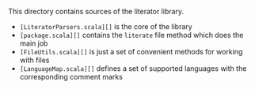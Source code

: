 This directory contains sources of the literator library.

- `[LiteratorParsers.scala][]` is the core of the library
- `[package.scala][]` contains the `literate` file method which does the main job
- `[FileUtils.scala][]` is just a set of convenient methods for working with files
- `[LanguageMap.scala][]` defines a set of supported languages with the corresponding comment marks


[FileUtils.scala]: FileUtils.scala.md
[LanguageMap.scala]: LanguageMap.scala.md
[LiteratorParsers.scala]: LiteratorParsers.scala.md
[package.scala]: package.scala.md
[Readme.markdown]: Readme.markdown.md